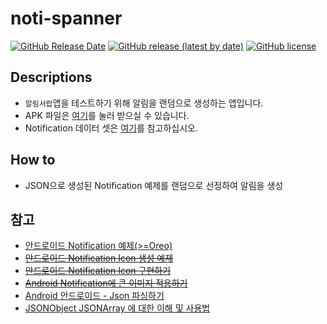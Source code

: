 
# noti-spanner
[![GitHub Release Date](https://img.shields.io/github/release-date/noti-dropper/noti-spanner)](https://github.com/noti-dropper/noti-spanner/releases) [![GitHub release (latest by date)](https://img.shields.io/github/v/release/noti-dropper/noti-spanner)](https://github.com/noti-dropper/noti-spanner/releases) [![GitHub license](https://img.shields.io/github/license/noti-dropper/noti-spanner)](https://github.com/noti-dropper/noti-spanner/blob/master/LICENSE) 

## Descriptions
 - `알림서랍`앱을 테스트하기 위해 알림을 랜덤으로 생성하는 앱입니다.
 - APK 파일은 [여기](https://github.com/noti-dropper/noti-spanner/releases)를 눌러 받으실 수 있습니다.
 - Notification 데이터 셋은 [여기](https://github.com/noti-dropper/noti-spanner/blob/master/app/src/main/assets/samples.json)를 참고하십시오.

## How to
- JSON으로 생성된 Notification 예제를 랜덤으로 선정하여 알림을 생성

## 참고
- [안드로이드 Notification 예제(>=Oreo)](https://webnautes.tistory.com/665)
- [~~안드로이드 Notification Icon 생성 예제~~]( http://zeany.net/37 )
- [~~안드로이드 Notification Icon 구현하기~~](https://developer88.tistory.com/60)
- [~~Android Notification에 큰 이미지 적용하기~~](https://fimtrus.tistory.com/entry/Android-Notification%EC%97%90-%ED%81%B0-%EC%9D%B4%EB%AF%B8%EC%A7%80-%EC%A0%81%EC%9A%A9%ED%95%98%EA%B8%B0)
- [ Android 안드로이드 - Json 파싱하기 ]( https://dpdpwl.tistory.com/23  )
- [JSONObject JSONArray 에 대한 이해 및 사용법]( https://aljjabaegi.tistory.com/40 )
